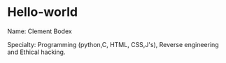 # Hello-world

Name: Clement Bodex

 
Specialty: Programming (python,C, HTML, CSS,J's), 
Reverse engineering and Ethical hacking.
